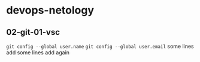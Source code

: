 # devops-netology

## 02-git-01-vsc
`git config --global user.name`
`git config --global user.email`
some lines add
some lines add again
